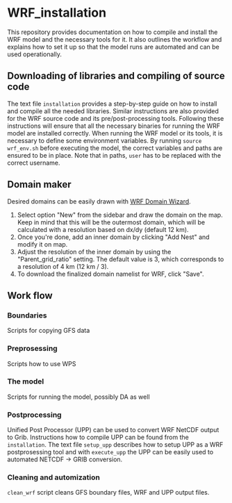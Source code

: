 # WRF_installation 
This repository provides documentation on how to compile and install the WRF model and the necessary tools for it. It also outlines the workflow and explains how to set it up so that the model runs are automated and can be used operationally.

## Downloading of libraries and compiling of source code
The text file `installation` provides a step-by-step guide on how to install and compile all the needed libraries. Similar instructions are also provided for the WRF source code and its pre/post-processing tools. Following these instructions will ensure that all the necessary binaries for running the WRF model are installed correctly. When running the WRF model or its tools, it is necessary to define some environment variables. By running `source wrf_env.sh` before executing the model, the correct variables and paths are ensured to be in place. Note that in paths, `user` has to be replaced with the correct username.

## Domain maker
Desired domains can be easily drawn with [WRF Domain Wizard](https://wrfdomainwizard.net/).

1. Select option "New" from the sidebar and draw the domain on the map. Keep in mind that this will be the outermost domain, which will be calculated with a resolution based on dx/dy (default 12 km).
2. Once you're done, add an inner domain by clicking "Add Nest" and modify it on map.
3. Adjust the resolution of the inner domain by using the "Parent_grid_ratio" setting. The default value is 3, which corresponds to a resolution of 4 km (12 km / 3).
4. To download the finalized domain namelist for WRF, click "Save".

## Work flow

### Boundaries
Scripts for copying GFS data
### Preprosessing
Scripts how to use WPS
### The model
Scripts for running the model, possibly DA as well 
### Postprocessing
Unified Post Processor (UPP) can be used to convert WRF NetCDF output to Grib. Instructions how to compile UPP can be found from the `installation`. The text file `setup_upp` describes how to setup UPP as a WRF postprosessing tool and with `execute_upp` the UPP can be easily used to automated NETCDF -> GRIB conversion.      
### Cleaning and automization
`clean_wrf` script cleans GFS boundary files, WRF and UPP output files.

